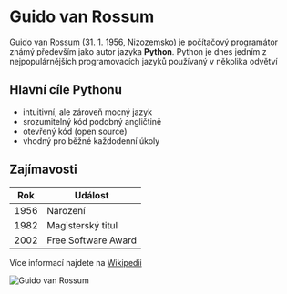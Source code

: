 # Guido van Rossum

Guido van Rossum (31. 1. 1956, Nizozemsko) je počítačový programátor známý především jako autor jazyka **Python**.
Python je dnes jedním z nejpopulárnějších programovacích jazyků používaný v několika odvětví

## Hlavní cíle Pythonu
- intuitivní, ale zároveň mocný jazyk
- srozumitelný kód podobný angličtině
- otevřený kód (open source)
- vhodný pro běžné každodenní úkoly

## Zajímavosti
| Rok  |       Událost       |
| ---- | ------------------- |
| 1956 | Narození            |
| 1982 | Magisterský titul   |
| 2002 | Free Software Award |

Více informací najdete na [Wikipedii](https://cs.wikipedia.org/wiki/Guido_van_Rossum)

![Guido van Rossum](https://upload.wikimedia.org/wikipedia/commons/c/c6/Guido_van_Rossum.jpg)
